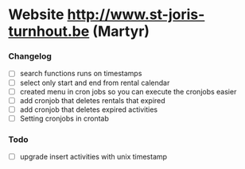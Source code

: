 Website http://www.st-joris-turnhout.be (Martyr)
=============================================

###  Changelog
- [ ] search functions runs on timestamps
- [ ] select only start and end from rental calendar
- [ ] created menu in cron jobs so you can execute the cronjobs easier
- [ ] add cronjob that deletes rentals that expired
- [ ] add cronjob that deletes expired activities
- [ ] Setting cronjobs in crontab 

### Todo 
- [ ] upgrade insert activities with unix timestamp